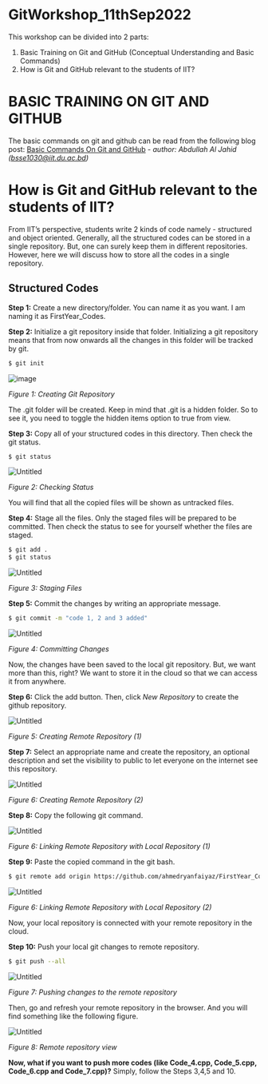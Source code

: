 # GitWorkshop_11thSep2022

This workshop can be divided into 2 parts:

1. Basic Training on Git and GitHub (Conceptual Understanding and Basic Commands)
2. How is Git and GitHub relevant to the students of IIT?

# BASIC TRAINING ON GIT AND GITHUB

The basic commands on git and github can be read from the following blog post: 
[Basic Commands On Git and GitHub](https://jahid1030.medium.com/basic-git-commands-every-developer-should-know-git-github-1e07d081af29) - *author: Abdullah Al Jahid (bsse1030@iit.du.ac.bd)*

# How is Git and GitHub relevant to the students of IIT?

From IIT’s perspective, students write 2 kinds of code namely - structured and object oriented.
Generally, all the structured codes can be stored in a single repository. But, one can surely keep them in different repositories. However, here we will discuss how to store all the codes in a single repository.

## Structured Codes

**Step 1:** Create a new directory/folder. You can name it as you want. I am naming it as FirstYear_Codes.

**Step 2:** Initialize a git repository inside that folder. Initializing a git repository means that from now onwards all the changes in this folder will be tracked by git.

```bash
$ git init
```

![image](https://user-images.githubusercontent.com/46520621/190827746-caeca7ff-aa43-4331-a068-ac06f693408c.png)


*Figure 1: Creating Git Repository*

The .git folder will be created. Keep in mind that .git is a hidden folder. So to see it, you need to toggle the hidden items option to true from view.

**Step 3:** Copy all of your structured codes in this directory. Then check the git status.

```bash
$ git status
```

![Untitled](GitWorkshop_11thSep2022%20c465293a579644659f129f47a4b863b3/Untitled.png)

*Figure 2: Checking Status*

You will find that all the copied files will be shown as untracked files.

**Step 4:** Stage all the files. Only the staged files will be prepared to be committed. Then check the status to see for yourself whether the files are staged.

```bash
$ git add .
$ git status
```

![Untitled](GitWorkshop_11thSep2022%20c465293a579644659f129f47a4b863b3/Untitled%201.png)

*Figure 3: Staging Files*

**Step 5:** Commit the changes by writing an appropriate message.

```bash
$ git commit -m "code 1, 2 and 3 added"
```

![Untitled](GitWorkshop_11thSep2022%20c465293a579644659f129f47a4b863b3/Untitled%202.png)

*Figure 4: Committing Changes*

Now, the changes have been saved to the local git repository. But, we want more than this, right? We want to store it in the cloud so that we can access it from anywhere.

**Step 6:** Click the add button. Then, click *New Repository* to create the github repository.

![Untitled](GitWorkshop_11thSep2022%20c465293a579644659f129f47a4b863b3/Untitled%203.png)

*Figure 5: Creating Remote Repository (1)*

**Step 7:** Select an appropriate name and create the repository, an optional description and set the visibility to public to let everyone on the internet see this repository.

![Untitled](GitWorkshop_11thSep2022%20c465293a579644659f129f47a4b863b3/Untitled%204.png)

*Figure 6: Creating Remote Repository (2)*

**Step 8:** Copy the following git command.

![Untitled](GitWorkshop_11thSep2022%20c465293a579644659f129f47a4b863b3/Untitled%205.png)

*Figure 6: Linking Remote Repository with Local Repository (1)*

**Step 9:** Paste the copied command in the git bash.

```bash
$ git remote add origin https://github.com/ahmedryanfaiyaz/FirstYear_Codes.git
```

![Untitled](GitWorkshop_11thSep2022%20c465293a579644659f129f47a4b863b3/Untitled%206.png)

*Figure 6: Linking Remote Repository with Local Repository (2)*

Now, your local repository is connected with your remote repository in the cloud.

**Step 10:** Push your local git changes to remote repository.

```bash
$ git push --all
```

![Untitled](GitWorkshop_11thSep2022%20c465293a579644659f129f47a4b863b3/Untitled%207.png)

*Figure 7: Pushing changes to the remote repository*

Then, go and refresh your remote repository in the browser. And you will find something like the following figure.

![Untitled](GitWorkshop_11thSep2022%20c465293a579644659f129f47a4b863b3/Untitled%208.png)

*Figure 8: Remote repository view*

**Now, what if you want to push more codes (like Code_4.cpp, Code_5.cpp, Code_6.cpp and Code_7.cpp)?**
Simply, follow the Steps 3,4,5 and 10.
